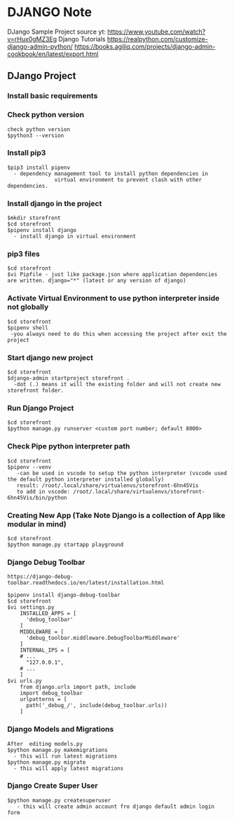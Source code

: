 # DJANGO Note
DJango Sample Project 
source yt: https://www.youtube.com/watch?v=rHux0gMZ3Eg
Django Tutorials
https://realpython.com/customize-django-admin-python/
https://books.agiliq.com/projects/django-admin-cookbook/en/latest/export.html
## DJango Project
### Install basic requirements
### Check python version
```
check python version
$python3 --version
```
### Install pip3
```
$pip3 install pipenv
  - dependency management tool to install python dependencies in 
               virtual environment to prevent clash with other dependencies.
```
### Install django in the project
```
$mkdir storefront
$cd storefront
$pipenv install django
  - install django in virtual environment
```
### pip3 files
```
$cd storefront
$vi Pipfile - just like package.json where application dependencies are written. django="*" (latest or any version of django)
```
### Activate Virtual Environment to use python interpreter inside not globally
```
$cd storefront
$pipenv shell
 -you always need to do this when accessing the project after exit the project
```
### Start django new project
```
$cd storefront
$django-admin startproject storefront .
  -dot (.) means it will the existing folder and will not create new storefront folder.
```
### Run Django Project
```
$cd storefront
$python manage.py runserver <custom port number; default 8000>
```
### Check Pipe python interpreter path
```
$cd storefront
$pipenv --venv
   -can be used in vscode to setup the python interpreter (vscode used the default python interpreter installed globally)
   result: /root/.local/share/virtualenvs/storefront-6hn45Vis
   to add in vscode: /root/.local/share/virtualenvs/storefront-6hn45Vis/bin/python
```
### Creating New App (Take Note Django is a collection of App like modular in mind)
```
$cd storefront
$python manage.py startapp playground
```
### Django Debug Toolbar
```
https://django-debug-toolbar.readthedocs.io/en/latest/installation.html

$pipenv install django-debug-toolbar
$cd storefront
$vi settings.py
    INSTALLED_APPS = [
      'debug_toolbar'
    ]
    MIDDLEWARE = [
      'debug_toolbar.middleware.DebugToolbarMiddleware'
    ]
    INTERNAL_IPS = [
    # ...
      "127.0.0.1",
    # ...
    ]
$vi urls.py
    from django.urls import path, include
    import debug_toolbar
    urlpatterns = [
      path('_debug_/', include(debug_toolbar.urls))
    ]
```
### Django Models and Migrations
```
After  editing models.py
$python manage.py makemigrations
  - this will run latest migrations
$python manage.py migrate
  - this will apply latest migrations

```
### Django Create Super User
```
$python manage.py createsuperuser
   - this will create admin account fro django default admin login form
```
